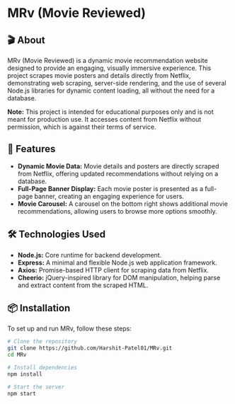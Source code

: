 # MRv (Movie Reviewed)

## 🎬 About

MRv (Movie Reviewed) is a dynamic movie recommendation website designed to provide an engaging, visually immersive experience. This project scrapes movie posters and details directly from Netflix, demonstrating web scraping, server-side rendering, and the use of several Node.js libraries for dynamic content loading, all without the need for a database.

**Note:** This project is intended for educational purposes only and is not meant for production use. It accesses content from Netflix without permission, which is against their terms of service.

## 🌟 Features

- **Dynamic Movie Data:** Movie details and posters are directly scraped from Netflix, offering updated recommendations without relying on a database.
- **Full-Page Banner Display:** Each movie poster is presented as a full-page banner, creating an engaging experience for users.
- **Movie Carousel:** A carousel on the bottom right shows additional movie recommendations, allowing users to browse more options smoothly.

## 🛠️ Technologies Used

- **Node.js:** Core runtime for backend development.
- **Express:** A minimal and flexible Node.js web application framework.
- **Axios:** Promise-based HTTP client for scraping data from Netflix.
- **Cheerio:** jQuery-inspired library for DOM manipulation, helping parse and extract content from the scraped HTML.

## 📦 Installation

To set up and run MRv, follow these steps:

```bash
# Clone the repository
git clone https://github.com/Harshit-Patel01/MRv.git
cd MRv

# Install dependencies
npm install

# Start the server
npm start
